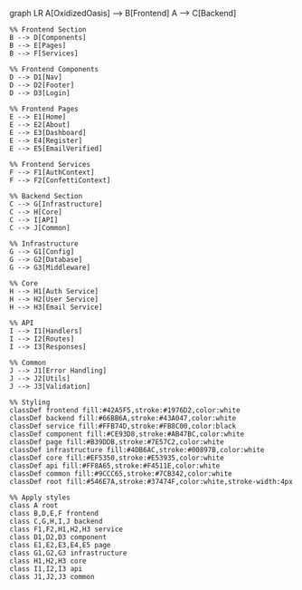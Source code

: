 graph LR
    A[OxidizedOasis] --> B[Frontend]
    A --> C[Backend]

    %% Frontend Section
    B --> D[Components]
    B --> E[Pages]
    B --> F[Services]

    %% Frontend Components
    D --> D1[Nav]
    D --> D2[Footer]
    D --> D3[Login]

    %% Frontend Pages
    E --> E1[Home]
    E --> E2[About]
    E --> E3[Dashboard]
    E --> E4[Register]
    E --> E5[EmailVerified]

    %% Frontend Services
    F --> F1[AuthContext]
    F --> F2[ConfettiContext]

    %% Backend Section
    C --> G[Infrastructure]
    C --> H[Core]
    C --> I[API]
    C --> J[Common]

    %% Infrastructure
    G --> G1[Config]
    G --> G2[Database]
    G --> G3[Middleware]

    %% Core
    H --> H1[Auth Service]
    H --> H2[User Service]
    H --> H3[Email Service]

    %% API
    I --> I1[Handlers]
    I --> I2[Routes]
    I --> I3[Responses]

    %% Common
    J --> J1[Error Handling]
    J --> J2[Utils]
    J --> J3[Validation]

    %% Styling
    classDef frontend fill:#42A5F5,stroke:#1976D2,color:white
    classDef backend fill:#66BB6A,stroke:#43A047,color:white
    classDef service fill:#FFB74D,stroke:#FB8C00,color:black
    classDef component fill:#CE93D8,stroke:#AB47BC,color:white
    classDef page fill:#B39DDB,stroke:#7E57C2,color:white
    classDef infrastructure fill:#4DB6AC,stroke:#00897B,color:white
    classDef core fill:#EF5350,stroke:#E53935,color:white
    classDef api fill:#FF8A65,stroke:#F4511E,color:white
    classDef common fill:#9CCC65,stroke:#7CB342,color:white
    classDef root fill:#546E7A,stroke:#37474F,color:white,stroke-width:4px

    %% Apply styles
    class A root
    class B,D,E,F frontend
    class C,G,H,I,J backend
    class F1,F2,H1,H2,H3 service
    class D1,D2,D3 component
    class E1,E2,E3,E4,E5 page
    class G1,G2,G3 infrastructure
    class H1,H2,H3 core
    class I1,I2,I3 api
    class J1,J2,J3 common